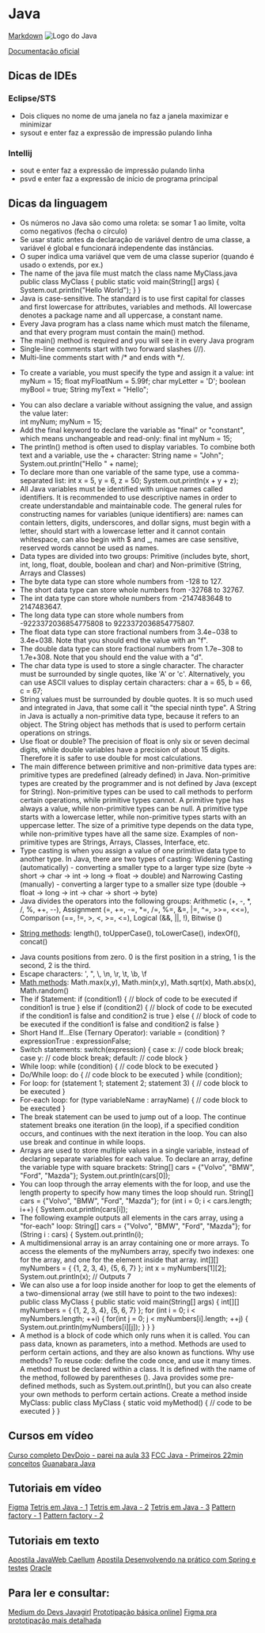 # Java

[Markdown](https://guides.github.com/features/mastering-markdown/)
![Logo do Java](https://github.com/sheilagomes/diario-de-estudos/Java/java-logo.jpg)

[Documentação oficial](https://docs.oracle.com/en/java/)

## Dicas de IDEs
### Eclipse/STS
* Dois cliques no nome de uma janela no faz a janela maximizar e minimizar
* sysout e enter faz a expressão de impressão pulando linha

### Intellij
* sout e enter faz a expressão de impressão pulando linha
* psvd e enter faz a expressão de início de programa principal

## Dicas da linguagem
* Os números no Java são como uma roleta: se somar 1 ao limite, volta como negativos (fecha o círculo)
* Se usar static antes da declaração de variável dentro de uma classe, a variável é global e funcionará independente das instâncias.
* O super indica uma variável que vem de uma classe superior (quando é usado o extends, por ex.)
* The name of the java file must match the class name
	MyClass.java
	public class MyClass {
	  public static void main(String[] args) {
	    System.out.println("Hello World");
	  }
	}
* Java is case-sensitive. The standard is to use first capital for classes and first lowercase for attributes, variables and methods. All lowercase denotes a package name and all uppercase, a constant name.
* Every Java program has a class name which must match the filename, and that every program must contain the main() method.
* The main() method is required and you will see it in every Java program
* Single-line comments start with two forward slashes (//).
* Multi-line comments start with /* and ends with */.
- To create a variable, you must specify the type and assign it a value: 
	int myNum = 15;
	float myFloatNum = 5.99f;
	char myLetter = 'D';
	boolean myBool = true;
	String myText = "Hello";
* You can also declare a variable without assigning the value, and assign the value later: 		
 	int myNum;
	myNum = 15;
* Add the final keyword to declare the variable as "final" or "constant", which means unchangeable and read-only:
	final int myNum = 15;
* The println() method is often used to display variables. To combine both text and a variable, use the + character:
	String name = "John";
	System.out.println("Hello " + name);
* To declare more than one variable of the same type, use a comma-separated list:
	int x = 5, y = 6, z = 50;
	System.out.println(x + y + z);
* All Java variables must be identified with unique names called identifiers. It is recommended to use descriptive names in order to create understandable and maintainable code. The general rules for constructing names for variables (unique identifiers) are: names can contain letters, digits, underscores, and dollar signs, must begin with a letter, should start with a lowercase letter and it cannot contain whitespace, can also begin with $ and _, names are case sensitive, reserved words cannot be used as names.
* Data types are divided into two groups: Primitive (includes byte, short, int, long, float, double, boolean and char) and Non-primitive (String, Arrays and Classes)
* The byte data type can store whole numbers from -128 to 127.
* The short data type can store whole numbers from -32768 to 32767.
* The int data type can store whole numbers from -2147483648 to 2147483647.
* The long data type can store whole numbers from -9223372036854775808 to 9223372036854775807.
* The float data type can store fractional numbers from 3.4e−038 to 3.4e+038. Note that you should end the value with an "f".
* The double data type can store fractional numbers from 1.7e−308 to 1.7e+308. Note that you should end the value with a "d".
* The char data type is used to store a single character. The character must be surrounded by single quotes, like 'A' or 'c'. Alternatively, you can use ASCII values to display certain characters:
	char a = 65, b = 66, c = 67;
* String values must be surrounded by double quotes. It is so much used and integrated in Java, that some call it "the special ninth type". A String in Java is actually a non-primitive data type, because it refers to an object. The String object has methods that is used to perform certain operations on strings.
* Use float or double? The precision of float is only six or seven decimal digits, while double variables have a precision of about 15 digits. Therefore it is safer to use double for most calculations.
* The main difference between primitive and non-primitive data types are: primitive types are predefined (already defined) in Java. Non-primitive types are created by the programmer and is not defined by Java (except for String). Non-primitive types can be used to call methods to perform certain operations, while primitive types cannot. A primitive type has always a value, while non-primitive types can be null. A primitive type starts with a lowercase letter, while non-primitive types starts with an uppercase letter. The size of a primitive type depends on the data type, while non-primitive types have all the same size. Examples of non-primitive types are Strings, Arrays, Classes, Interface, etc.
* Type casting is when you assign a value of one primitive data type to another type. In Java, there are two types of casting: Widening Casting (automatically) - converting a smaller type to a larger type size (byte -> short -> char -> int -> long -> float -> double) and Narrowing Casting (manually) - converting a larger type to a smaller size type (double -> float -> long -> int -> char -> short -> byte)
* Java divides the operators into the following groups: Arithmetic (+, -, *, /, %, ++, --), Assignment (=, +=, -=, *=, /=, %=, &=, |=, ^=, >>=, <<=), Comparison (==, !=, >, <, >=, <=), Logical (&&, ||, !), Bitwise ()
- [String methods](https://www.w3schools.com/JAVA/java_ref_string.asp): length(), toUpperCase(), toLowerCase(), indexOf(), concat()
* Java counts positions from zero. 0 is the first position in a string, 1 is the second, 2 is the third.
* Escape characters: \', \", \\, \n, \r, \t, \b, \f
* [Math methods](https://www.w3schools.com/JAVA/java_ref_math.asp):  Math.max(x,y), Math.min(x,y), Math.sqrt(x), Math.abs(x), Math.random()
* The if Statement:
	if (condition1) {
	  // block of code to be executed if condition1 is true
	} else if (condition2) {
	  // block of code to be executed if the condition1 is false and condition2 is true
	} else {
	  // block of code to be executed if the condition1 is false and condition2 is false
	}
* Short Hand If...Else (Ternary Operator):
	variable = (condition) ? expressionTrue :  expressionFalse;
* Switch statements:
	switch(expression) {
	  case x:
	    // code block
	    break;
	  case y:
	    // code block
	    break;
	  default:
	    // code block
	}
* While loop:
	while (condition) {
	  // code block to be executed
	}
* Do/While loop:
	do {
	  // code block to be executed
	}
	while (condition);
* For loop:
	for (statement 1; statement 2; statement 3) {
	  // code block to be executed
	 }
* For-each loop:
	for (type variableName : arrayName) {
	  // code block to be executed
	}
* The break statement can be used to jump out of a loop. The continue statement breaks one iteration (in the loop), if a specified condition occurs, and continues with the next iteration in the loop. You can also use break and continue in while loops.
* Arrays are used to store multiple values in a single variable, instead of declaring separate variables for each value. To declare an array, define the variable type with square brackets:
	String[] cars = {"Volvo", "BMW", "Ford", "Mazda"};
        System.out.println(cars[0]);
* You can loop through the array elements with the for loop, and use the length property to specify how many times the loop should run.
        String[] cars = {"Volvo", "BMW", "Ford", "Mazda"};
        for (int i = 0; i < cars.length; i++) {
          System.out.println(cars[i]);
* The following example outputs all elements in the cars array, using a "for-each" loop:
        String[] cars = {"Volvo", "BMW", "Ford", "Mazda"};
        for (String i : cars) {
          System.out.println(i);
* A multidimensional array is an array containing one or more arrays. To access the elements of the myNumbers array, specify two indexes: one for the array, and one for the element inside that array. 
        int[][] myNumbers = { {1, 2, 3, 4}, {5, 6, 7} };
        int x = myNumbers[1][2];
        System.out.println(x); // Outputs 7
* We can also use a for loop inside another for loop to get the elements of a two-dimensional array (we still have to point to the two indexes):
        public class MyClass {
          public static void main(String[] args) {
            int[][] myNumbers = { {1, 2, 3, 4}, {5, 6, 7} };
            for (int i = 0; i < myNumbers.length; ++i) {
              for(int j = 0; j < myNumbers[i].length; ++j) {
                System.out.println(myNumbers[i][j]);
              }
            }
          }
* A method is a block of code which only runs when it is called. You can pass data, known as parameters, into a method. Methods are used to perform certain actions, and they are also known as functions. Why use methods? To reuse code: define the code once, and use it many times. A method must be declared within a class. It is defined with the name of the method, followed by parentheses (). Java provides some pre-defined methods, such as System.out.println(), but you can also create your own methods to perform certain actions. Create a method inside MyClass:
    public class MyClass {
      static void myMethod() {
        // code to be executed
      }
    }


## Cursos em vídeo
[Curso completo DevDojo - parei na aula 33](https://www.youtube.com/watch?v=L151aRhoNSM&list=PL62G310vn6nHrMr1tFLNOYP_c73m6nAzL&index=34)
[FCC Java - Primeiros 22min conceitos](https://www.youtube.com/watch?v=grEKMHGYyns)
[Guanabara Java](https://youtu.be/xHgnlic7fj8?list=PLHz_AreHm4dkI2ZdjTwZA4mPMxWTfNSpR)

## Tutoriais em vídeo
[Figma](https://www.youtube.com/watch?v=NB1mn2YVF8Q&feature=youtu.be)
[Tetris em Java - 1](https://www.guj.com.br/t/tetris-em-java/100858)
[Tetris em Java - 2](https://www.youtube.com/watch?v=KjEaD0KyL0w)
[Tetris em Java - 3](http://zetcode.com/tutorials/javagamestutorial/tetris/)
[Pattern factory - 1](https://www.devmedia.com.br/como-usar-o-pattern-factory-na-plataforma-java-ee/32814)
[Pattern factory - 2](https://en.wikipedia.org/wiki/Factory_method_pattern#Java)

## Tutoriais em texto
[Apostila JavaWeb Caellum](https://www.caelum.com.br/apostila-java-web/servlets/#mapeando-uma-servlet-no-webxml)
[Apostila Desenvolvendo na prático com Spring e testes](https://www.caelum.com.br/apostila-java-testes-spring-design-patterns/)
[Oracle](https://docs.oracle.com/javase/tutorial/java/concepts/index.html)

## Para ler e consultar:
[Medium do Devs Javagirl](https://medium.com/devs-javagirl)
[Prototipação básica online](https://wireframe.cc/)]
[Figma pra prototipação mais detalhada](https://www.figma.com/files/recent)
